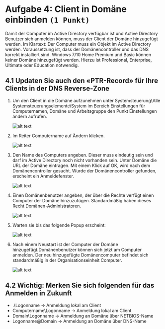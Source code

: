 # **Aufgabe 4:** Client in Domäne einbinden `(1 Punkt)`

Damit der Computer im Active Directory verfügbar ist und Active Directory Benutzer sich anmelden können, muss der Client der Domäne hinzugefügt werden. Im Klartext: Der Computer muss ein Objekt im Active Directory werden.
Voraussetzung ist, dass der Domänencontroller und das DNS korrekt installiert sind. Windows 7/10 Home Premium und Basic können keiner Domäne hinzugefügt werden. Hierzu ist Professional, Enterprise, Ultimate oder Education notwendig.

## 4.1 Updaten Sie auch den «PTR-Record» für Ihre Clients in der DNS Reverse-Zone
1. Um den Client in die Domäne aufzunehmen unter Systemsteuerung\Alle Systemsteuerungselemente\System im Bereich Einstellungen für Computernamen, Domäne und Arbeitsgruppe den Punkt Einstellungen ändern aufrufen.

    ![alt text](./bilder/ad-join/01.png)

1. Im Reiter Computername auf Ändern klicken.

    ![alt text](./bilder/ad-join/02.png)

1. Den Name des Computers angeben. Dieser muss eindeutig sein und darf im Active Directory noch nicht vorhanden sein. Unter Domäne die URL der Domäne eintragen. Mit einem Klick auf OK, wird nach dem Domänencontroller gesucht. Wurde der Domänencontroller gefunden, erscheint ein Anmeldefenster.

    ![alt text](./bilder/ad-join/03.png)

1. Einen Domänenbenutzer angeben, der über die Rechte verfügt einen Computer der Domäne hinzuzufügen. Standardmäßig haben dieses Recht Domänen-Administratoren.

    ![alt text](./bilder/ad-join/04.png)

1. Warten sie bis das folgende Popup erscheint:

    ![alt text](./bilder/ad-join/05.png)

1. Nach einem Neustart ist der Computer der Domäne hinzugefügt.Domänenbenutzer können sich jetzt am Computer anmelden. Der neu hinzugefügte Domänencomputer befindet sich standardmäßig in der Organisationseinheit Computer.

    ![alt text](./bilder/ad-join/06.png)

## 4.2 Wichtig: Merken Sie sich folgenden für das Anmelden in Zukunft
- .\Logonname -> Anmeldung lokal am Client
- Computername\Logonname -> Anmeldung lokal am Client
- Domain\Logonname -> Anmeldung an Domäne über NETBIOS-Name
- Logonname@Domain -> Anmeldung an Domäne über DNS-Name
